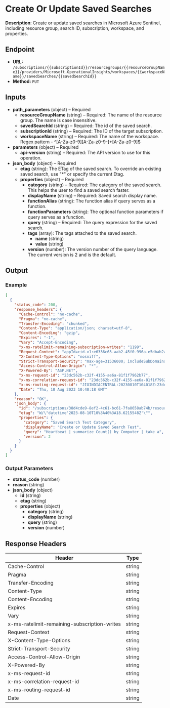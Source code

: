 # Create Or Update Saved Searches

**Description**: Create or update saved searches in Microsoft Azure Sentinel, including resource group, search ID, subscription, workspace, and properties.

## Endpoint

- **URL:** `/subscriptions/{{subscriptionId}}/resourcegroups/{{resourceGroupName}}/providers/Microsoft.OperationalInsights/workspaces/{{workspaceName}}/savedSearches/{{savedSearchId}}`
- **Method:** `PUT`
## Inputs

- **path_parameters** (object) – Required
  - **resourceGroupName** (string) – Required: The name of the resource group. The name is case insensitive.
  - **savedSearchId** (string) – Required: The id of the saved search.
  - **subscriptionId** (string) – Required: The ID of the target subscription.
  - **workspaceName** (string) – Required: The name of the workspace. Regex pattern - ^[A-Za-z0-9][A-Za-z0-9-]+[A-Za-z0-9]$
- **parameters** (object) – Required
  - **api-version** (string) – Required: The API version to use for this operation.
- **json_body** (object) – Required
  - **etag** (string): The ETag of the saved search. To override an existing saved search, use "*" or specify the current Etag.
  - **properties** (object) – Required
    - **category** (string) – Required: The category of the saved search. This helps the user to find a saved search faster.
    - **displayName** (string) – Required: Saved search display name.
    - **functionAlias** (string): The function alias if query serves as a function.
    - **functionParameters** (string): The optional function parameters if query serves as a function.
    - **query** (string) – Required: The query expression for the saved search.
    - **tags** (array): The tags attached to the saved search.
      - **name** (string)
      - **value** (string)
    - **version** (number): The version number of the query language. The current version is 2 and is the default.
## Output

### Example

```json
[
  {
    "status_code": 200,
    "response_headers": {
      "Cache-Control": "no-cache",
      "Pragma": "no-cache",
      "Transfer-Encoding": "chunked",
      "Content-Type": "application/json; charset=utf-8",
      "Content-Encoding": "gzip",
      "Expires": "-1",
      "Vary": "Accept-Encoding",
      "x-ms-ratelimit-remaining-subscription-writes": "1199",
      "Request-Context": "appId=cid-v1:e6336c63-aab2-45f0-996a-e5dbab2a1508",
      "X-Content-Type-Options": "nosniff",
      "Strict-Transport-Security": "max-age=31536000; includeSubDomains",
      "Access-Control-Allow-Origin": "*",
      "X-Powered-By": "ASP.NET",
      "x-ms-request-id": "23dc562b-c32f-4155-ae6a-81f1f7962b77",
      "x-ms-correlation-request-id": "23dc562b-c32f-4155-ae6a-81f1f7962b77",
      "x-ms-routing-request-id": "JIOINDIACENTRAL:20230810T104018Z:23dc562b-c32f-4155-ae6a-81f1f7962b77",
      "Date": "Thu, 10 Aug 2023 10:40:18 GMT"
    },
    "reason": "OK",
    "json_body": {
      "id": "/subscriptions/38d4cde9-8ef2-4c61-bc61-7fa8658ab74b/resourceGroups/test/providers/Microsoft.OperationalInsights/workspaces/swimlaneazuresentinel/savedSearches/00000000-0000-0000-0000-00000000000",
      "etag": "W/\"datetime'2023-08-10T10%3A40%3A18.6215548Z'\"",
      "properties": {
        "category": "Saved Search Test Category",
        "displayName": "Create or Update Saved Search Test",
        "query": "Heartbeat | summarize Count() by Computer | take a",
        "version": 2
      }
    }
  }
]
```
### Output Parameters

- **status_code** (number)
- **reason** (string)
- **json_body** (object)
  - **id** (string)
  - **etag** (string)
  - **properties** (object)
    - **category** (string)
    - **displayName** (string)
    - **query** (string)
    - **version** (number)
## Response Headers

| Header | Type |
|--------|------|
| Cache-Control | string |
| Pragma | string |
| Transfer-Encoding | string |
| Content-Type | string |
| Content-Encoding | string |
| Expires | string |
| Vary | string |
| x-ms-ratelimit-remaining-subscription-writes | string |
| Request-Context | string |
| X-Content-Type-Options | string |
| Strict-Transport-Security | string |
| Access-Control-Allow-Origin | string |
| X-Powered-By | string |
| x-ms-request-id | string |
| x-ms-correlation-request-id | string |
| x-ms-routing-request-id | string |
| Date | string |